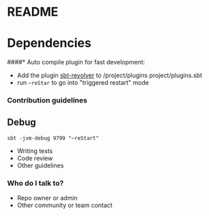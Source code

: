 # README #
  
# Dependencies
  ####* Auto compile plugin for fast development:
  * Add the plugin [sbt-revolver](https://github.com/spray/sbt-revolver) to /project/plugins 
  project/plugins.sbt
  * run `~reStar` to go into "triggered restart" mode

### Contribution guidelines ###
## Debug
 `sbt -jvm-debug 9799 "~reStart"`
* Writing tests
* Code review
* Other guidelines

### Who do I talk to? ###

* Repo owner or admin
* Other community or team contact